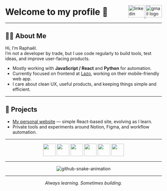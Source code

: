<div style="display: flex; align-items: center; justify-content: space-between;">
  <h1 style="margin: 0;">Welcome to my profile 👋</h1>
  <div>
    <a href="https://www.linkedin.com/in/rapha%C3%ABl-levy-b7656a237/">
      <img src="https://raw.githubusercontent.com/maurodesouza/profile-readme-generator/master/src/assets/icons/social/linkedin/default.svg" width="52" height="40" alt="linkedin logo" />
    </a>
    <a href="mailto:raphaellevy027@gmail.com">
      <img src="https://raw.githubusercontent.com/maurodesouza/profile-readme-generator/master/src/assets/icons/social/gmail/default.svg" width="52" height="40" alt="gmail logo" />
    </a>
  </div>
</div>

---

## 🧑‍💻 About Me

Hi, I’m Raphaël.  
I’m not a developer by trade, but I use code regularly to build tools, test ideas, and improve user-facing products.

- Mostly working with **JavaScript / React** and **Python** for automation.
- Currently focused on frontend at <a href="https://github.com/getlazo/lazo_web">Lazo</a>, working on their mobile-friendly web app.
- I care about clean UX, useful products, and keeping things simple and efficient.

---

## 🔗 Projects

- <a href="https://github.com/Raph13009/codeBase3">My personal website</a> — simple React-based site, evolving as I learn.
- Private tools and experiments around Notion, Figma, and workflow automation.

---

<div align="center">
  <img src="https://cdn.jsdelivr.net/gh/devicons/devicon/icons/javascript/javascript-original.svg" height="40" />
  <img src="https://cdn.jsdelivr.net/gh/devicons/devicon/icons/react/react-original.svg" height="40" />
  <img src="https://cdn.jsdelivr.net/gh/devicons/devicon/icons/python/python-original.svg" height="40" />
  <img src="https://cdn.jsdelivr.net/gh/devicons/devicon/icons/typescript/typescript-original.svg" height="40" />
  <img src="https://cdn.jsdelivr.net/gh/devicons/devicon/icons/github/github-original.svg" height="40" />
  <img src="https://cdn.jsdelivr.net/gh/devicons/devicon/icons/vscode/vscode-original.svg" height="40" />
</div>

---

<p align="center">
  <img alt="github-snake-animation" src="https://raw.githubusercontent.com/Raph13009/Raph13009/output/github-contribution-grid-snake2.svg" />
</p>

---

<p align="center"><i>Always learning. Sometimes building.</i></p>
